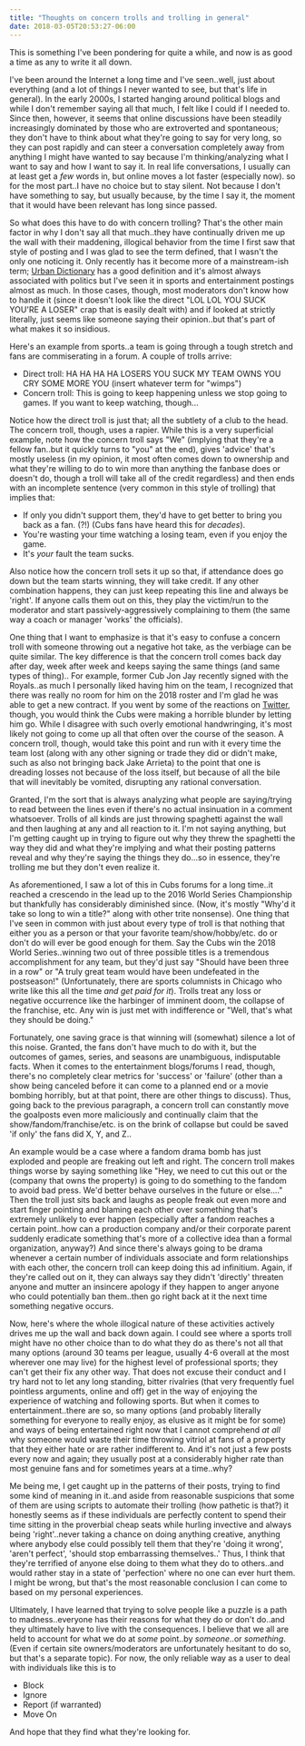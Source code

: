 ```yaml
---
title: "Thoughts on concern trolls and trolling in general"
date: 2018-03-05T20:53:27-06:00
---
```


This is something I've been pondering for quite a while, and now is as good a time as any to write it all down.  

I've been around the Internet a long time and I've seen..well, just about everything (and a lot of things I never wanted to see, but that's life in general).  In the early 2000s, I started hanging around political blogs and while I don't remember saying all that much, I felt like I could if I needed to.  Since then, however, it seems that online discussions have been steadily increasingly dominated by those who are extroverted and spontaneous; they don't have to think about what they're going to say for very long, so they can post rapidly and can steer a conversation completely away from anything I might have wanted to say because I'm thinking/analyzing what I want to say and how I want to say it.  In real life conversations, I usually can at least get a *few* words in, but online moves a lot faster (especially now). so for the most part..I have no choice but to stay silent.  Not because I don't have something to say, but usually because, by the time I say it, the moment that it would have been relevant has long since passed.

So what does this have to do with concern trolling?  That's the other main factor in why I don't say all that much..they have continually driven me up the wall with their maddening, illogical behavior from the time I first saw that style of posting and I was glad to see the term defined, that I wasn't the only one noticing it.  Only recently has it become more of a mainstream-ish term; [Urban Dictionary](https://www.urbandictionary.com/define.php?term=concern%20troll) has a good definition and it's almost always associated with politics but I've seen it in sports and entertainment postings almost as much.  In those cases, though, most moderators don't know how to handle it (since it doesn't look like the direct "LOL LOL YOU SUCK YOU'RE A LOSER" crap that is easily dealt with) and if looked at strictly literally, just seems like someone saying their opinion..but that's part of what makes it so insidious.

Here's an example from sports..a team is going through a tough stretch and fans are commiserating in a forum.  A couple of trolls arrive:

* Direct troll: HA HA HA HA LOSERS YOU SUCK MY TEAM OWNS YOU CRY SOME MORE YOU (insert whatever term for "wimps")
* Concern troll: This is going to keep happening unless we stop going to games.  If you want to keep watching, though...

Notice how the direct troll is just that; all the subtlety of a club to the head.  The concern troll, though, uses a rapier.  While this is a very superficial example, note how the concern troll says "We" (implying that they're a fellow fan..but it quickly turns to "you" at the end), gives 'advice' that's mostly useless (in my opinion, it most often comes down to ownership and what they're willing to do to win more than anything the fanbase does or doesn't do, though a troll will take all of the credit regardless) and then ends with an incomplete sentence (very common in this style of trolling) that implies that:

* If only you didn't support them, they'd have to get better to bring you back as a fan. (?!) (Cubs fans have heard this for *decades*).
* You're wasting your time watching a losing team, even if you enjoy the game.
* It's *your* fault the team sucks.

Also notice how the concern troll sets it up so that, if attendance does go down but the team starts winning, they will take credit.  If any other combination happens, they can just keep repeating this line and always be 'right'.  If anyone calls them out on this, they play the victim/run to the moderator and start passively-aggressively complaining to them (the same way a coach or manager 'works' the officials).

One thing that I want to emphasize is that it's easy to confuse a concern troll with someone throwing out a negative hot take, as the verbiage can be quite similar.  The key difference is that the concern troll comes back day after day, week after week and keeps saying the same things (and same types of thing)..  For example, former Cub Jon Jay recently signed with the Royals..as much I personally liked having him on the team, I recognized that there was really no room for him on the 2018 roster and I'm glad he was able to get a new contract.  If you went by some of the reactions on [Twitter](https://twitter.com/Cubs/status/971126498613780480), though, you would think the Cubs were making a horrible blunder by letting him go.  While I disagree with such overly emotional handwringing, it's most likely not going to come up all that often over the course of the season.  A concern troll, though, would take this point and run with it every time the team lost (along with any other signing or trade they did or didn't make, such as also not bringing back Jake Arrieta) to the point that one is dreading losses not because of the loss itself, but because of all the bile that will inevitably be vomited, disrupting any rational conversation.

Granted, I'm the sort that is always analyzing what people are saying/trying to read between the lines even if there's no actual insinuation in a comment whatsoever.  Trolls of all kinds are just throwing spaghetti against the wall and then laughing at any and all reaction to it.  I'm not saying anything, but I'm getting caught up in trying to figure out why they threw the spaghetti the way they did and what they're implying and what their posting patterns reveal and why they're saying the things they do...so in essence, they're trolling me but they don't even realize it.

As aforementioned, I saw a lot of this in Cubs forums for a long time..it reached a crescendo in the lead up to the 2016 World Series Championship but thankfully has considerably diminished since.  (Now, it's mostly "Why'd it take so long to win a title?" along with other trite nonsense).  One thing that I've seen in common with just about every type of troll is that nothing that either you as a person or that your favorite team/show/hobby/etc. do or don't do will ever be good enough for them.   Say the Cubs win the 2018 World Series..winning two out of three possible titles is a tremendous accomplishment for any team, but they'd just say "Should have been three in a row" or "A truly great team would have been undefeated in the postseason!"  (Unfortunately, there are sports columnists in Chicago who write like this all the time *and get paid for it*).  Trolls treat any loss or negative occurrence like the harbinger of imminent doom, the collapse of the franchise, etc.  Any win is just met with indifference or "Well, that's what they should be doing."

Fortunately, one saving grace is that winning will (somewhat) silence a lot of this noise.  Granted, the fans don't have much to do with it, but the outcomes of games, series, and seasons are unambiguous, indisputable facts.  When it comes to the entertainment blogs/forums I read, though, there's no completely clear metrics for 'success' or 'failure' (other than a show being canceled before it can come to a planned end or a movie bombing horribly, but at that point, there are other things to discuss).   Thus, going back to the previous paragraph, a concern troll can constantly move the goalposts even more maliciously and continually claim that the show/fandom/franchise/etc. is on the brink of collapse but could be saved 'if only' the fans did X, Y, and Z..

An example would be a case where a fandom drama bomb has just exploded and people are freaking out left and right.  The concern troll makes things worse by saying something like "Hey, we need to cut this out or the (company that owns the property) is going to do something to the fandom to avoid bad press.  We'd better behave ourselves in the future or else...."  Then the troll just sits back and laughs as people freak out even more and start finger pointing and blaming each other over something that's extremely unlikely to ever happen (especially after a fandom reaches a certain point..how can a production company and/or their corporate parent suddenly eradicate something that's more of a collective idea than a formal organization, anyway?)   And since there's always going to be drama whenever a certain number of individuals associate and form relationships with each other, the concern troll can keep doing this ad infinitium.  Again, if they're called out on it, they can always say they didn't 'directly' threaten anyone and mutter an insincere apology if they happen to anger anyone who could potentially ban them..then go right back at it the next time something negative occurs.

Now, here's where the whole illogical nature of these activities actively drives me up the wall and back down again.  I could see where a sports troll might have no other choice than to do what they do as there's not all that many options (around 30 teams per league, usually 4-6 overall at the most wherever one may live) for the highest level of professional sports; they can't get their fix any other way.  That does not excuse their conduct and I try hard not to let any long standing, bitter rivalries (that very frequently fuel pointless arguments, online and off) get in the way of enjoying the experience of watching and following sports.  But when it comes to entertainment..there are so, so many options (and probably literally something for everyone to really enjoy, as elusive as it might be for some) and ways of being entertained right now that I cannot comprehend *at all* why someone would waste their time throwing vitriol at fans of a property that they either hate or are rather indifferent to.  And it's not just a few posts every now and again; they usually post at a considerably higher rate than most genuine fans and for sometimes years at a time..why?

Me being me, I get caught up in the patterns of their posts, trying to find some kind of meaning in it..and aside from reasonable suspicions that some of them are using scripts to automate their trolling (how pathetic is that?) it honestly seems as if these individuals are perfectly content to spend their time sitting in the proverbial cheap seats while hurling invective and always being 'right'..never taking a chance on doing anything creative, anything where anybody else could possibly tell them that they're 'doing it wrong', 'aren't perfect', 'should stop embarrassing themselves..'  Thus, I think that they're terrified of anyone else doing to them what they do to others..and would rather stay in a state of 'perfection' where no one can ever hurt them.  I might be wrong, but that's the most reasonable conclusion I can come to based on my personal experiences.

Ultimately, I have learned that trying to solve people like a puzzle is a path to madness..everyone has their reasons for what they do or don't do..and they ultimately have to live with the consequences.  I believe that we all are held to account for what we do at *some* point..by *someone*..or *something*.  (Even if certain site owners/moderators are unfortunately hesitant to do so, but that's a separate topic).  For now, the only reliable way as a user to deal with individuals like this is to

* Block
* Ignore
* Report (if warranted)
* Move On

And hope that they find what they're looking for.

